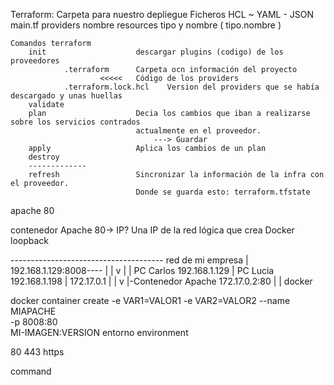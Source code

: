 Terraform:
    Carpeta para nuestro depliegue
    Ficheros HCL ~ YAML - JSON
    main.tf
        providers nombre
        resources tipo y nombre  (  tipo.nombre  )
    
    Comandos terraform
        init                    descargar plugins (codigo) de los proveedores    
                .terraform      Carpeta ocn información del proyecto 
                        <<<<<   Código de los providers
                .terraform.lock.hcl    Version del providers que se había descargado y unas huellas
        validate
        plan                    Decia los cambios que iban a realizarse sobre los servicios contrados 
                                actualmente en el proveedor.
                                    ---> Guardar
        apply                   Aplica los cambios de un plan
        destroy
        -------------
        refresh                 Sincronizar la información de la infra con el proveedor.
                                Donde se guarda esto: terraform.tfstate
                                
                                



apache 80

contenedor Apache 80-> IP? Una IP de la red lógica que crea Docker
                            loopback

-------------------------------------- red de mi empresa
|   192.168.1.129:8008----         |
|   v                    |         |
PC Carlos 192.168.1.129  |      PC Lucia 192.168.1.198
    | 172.17.0.1         |
    |                    v 
    |-Contenedor Apache 172.17.0.2:80
    |
    |
    docker

docker container create -e VAR1=VALOR1 -e VAR2=VALOR2
                        --name MIAPACHE \
                        -p 8008:80      \
                        MI-IMAGEN:VERSION
entorno environment

80
443 https

command